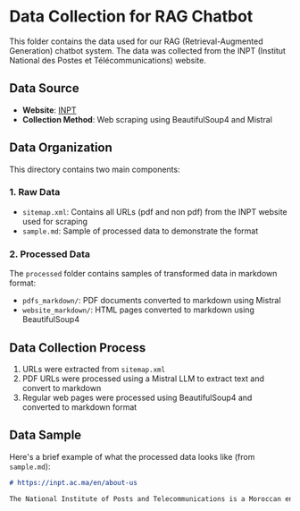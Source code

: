 # Data Collection for RAG Chatbot

This folder contains the data used for our RAG (Retrieval-Augmented Generation) chatbot system. The data was collected from the INPT (Institut National des Postes et Télécommunications) website.

## Data Source

- **Website**: [INPT](https://inpt.ac.ma)
- **Collection Method**: Web scraping using BeautifulSoup4 and Mistral

## Data Organization

This directory contains two main components:

### 1. Raw Data

- `sitemap.xml`: Contains all URLs (pdf and non pdf) from the INPT website used for scraping
- `sample.md`: Sample of processed data to demonstrate the format

### 2. Processed Data

The `processed` folder contains samples of transformed data in markdown format:
- `pdfs_markdown/`: PDF documents converted to markdown using Mistral
- `website_markdown/`: HTML pages converted to markdown using BeautifulSoup4

## Data Collection Process

1. URLs were extracted from `sitemap.xml`
2. PDF URLs were processed using a Mistral LLM to extract text and convert to markdown
3. Regular web pages were processed using BeautifulSoup4 and converted to markdown format

## Data Sample

Here's a brief example of what the processed data looks like (from `sample.md`):

```markdown
# https://inpt.ac.ma/en/about-us

The National Institute of Posts and Telecommunications is a Moroccan engineering school...